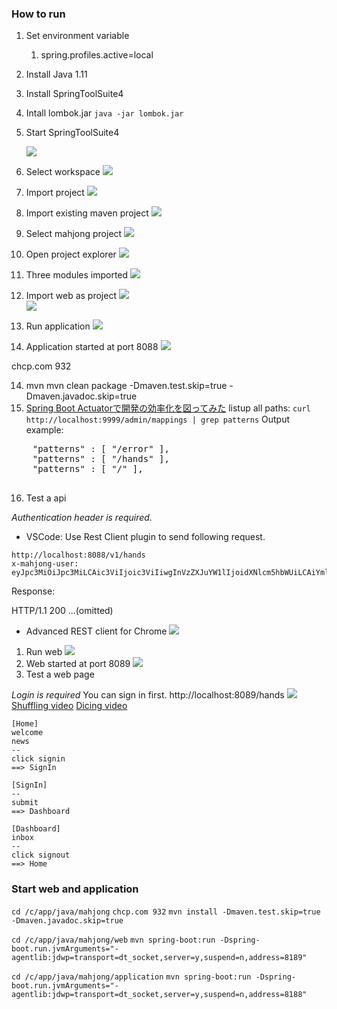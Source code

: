 
### How to run
1. Set environment variable
   1. spring.profiles.active=local
2. Install Java 1.11

3. Install SpringToolSuite4
4. Intall lombok.jar
   `java -jar lombok.jar`
5. Start SpringToolSuite4

    ![](image/Mahjiang/1644647950208.png)
6. Select workspace
   ![](image/Mahjiang/1644648159187.png)
7. Import project
   ![](image/Mahjiang/1644648227541.png)
8. Import existing maven project
   ![](image/Mahjiang/1644648290361.png)
9.  Select mahjong project
   ![](image/Mahjiang/1644648339201.png)
11. Open project explorer
   ![](image/Mahjiang/1644649057023.png)
12. Three modules imported
   ![](image/Mahjiang/1644649093770.png)   
11. Import web as project
   ![](image/Mahjiang/1644649124894.png)   
   ![](image/Mahjiang/1644649146156.png)
12. Run application
   ![](image/Mahjiang/1644648497777.png)
13. Application started at port 8088
   ![](image/Mahjiang/1644648637371.png)

chcp.com 932

14. mvn
   mvn clean package -Dmaven.test.skip=true -Dmaven.javadoc.skip=true
15. [Spring Boot Actuatorで開発の効率化を図ってみた](https://qiita.com/HiroyaEnd/items/f640a6cd2657c42c69a2)
   listup all paths:
   `curl http://localhost:9999/admin/mappings | grep patterns`
   Output example:
   <pre>
    "patterns" : [ "/error" ],
    "patterns" : [ "/hands" ],
    "patterns" : [ "/" ],
    </pre>
16. Test a api

   *Authentication header is required.*
   - VSCode:
   Use Rest Client plugin to send following request.
   ```
   http://localhost:8088/v1/hands
   x-mahjong-user: eyJpc3MiOiJpc3MiLCAic3ViIjoic3ViIiwgInVzZXJuYW1lIjoidXNlcm5hbWUiLCAiYml6R3JvdXAiOiJiaXpHcm91cCIsICJjdXN0b21QYXJhbSI6ImN1c3RvbVBhcmFtIn0=
   ```

   Response:
   
   HTTP/1.1 200 
   ...(omitted)

   - Advanced REST client for Chrome
   ![](image/how-to-run/1649557941120.png)
1.  Run web
   ![](image/Mahjiang/1644649194603.png)
18. Web started at port 8089
   ![](image/Mahjiang/1644649247875.png)   
19. Test a web page

   *Login is required*
   You can sign in first.
   http://localhost:8089/hands
   ![](image/Mahjiang/1644673492424.png)
   [Shuffling video](media/shuffling.mp4)
   [Dicing video](media/dice.mp4)

```uiflow
[Home]
welcome
news
--
click signin
==> SignIn

[SignIn]
--
submit
==> Dashboard

[Dashboard]
inbox
--
click signout
==> Home
```

### Start web and application 
`cd /c/app/java/mahjong`
`chcp.com 932`
`mvn install -Dmaven.test.skip=true -Dmaven.javadoc.skip=true`

`cd /c/app/java/mahjong/web`
`mvn spring-boot:run -Dspring-boot.run.jvmArguments="-agentlib:jdwp=transport=dt_socket,server=y,suspend=n,address=8189"`

`cd /c/app/java/mahjong/application`
`mvn spring-boot:run -Dspring-boot.run.jvmArguments="-agentlib:jdwp=transport=dt_socket,server=y,suspend=n,address=8188"`
